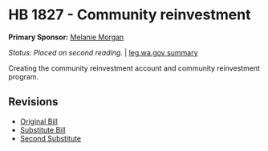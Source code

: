 # HB 1827 - Community reinvestment
**Primary Sponsor:** [Melanie Morgan](/person/leg/morgan_me.md)

*Status: Placed on second reading.* | [leg.wa.gov summary](https://app.leg.wa.gov/billsummary?BillNumber=1827&Year=2021)

Creating the community reinvestment account and community reinvestment program.

## Revisions
* [Original Bill](1/)
* [Substitute Bill](S/)
* [Second Substitute](S2/)